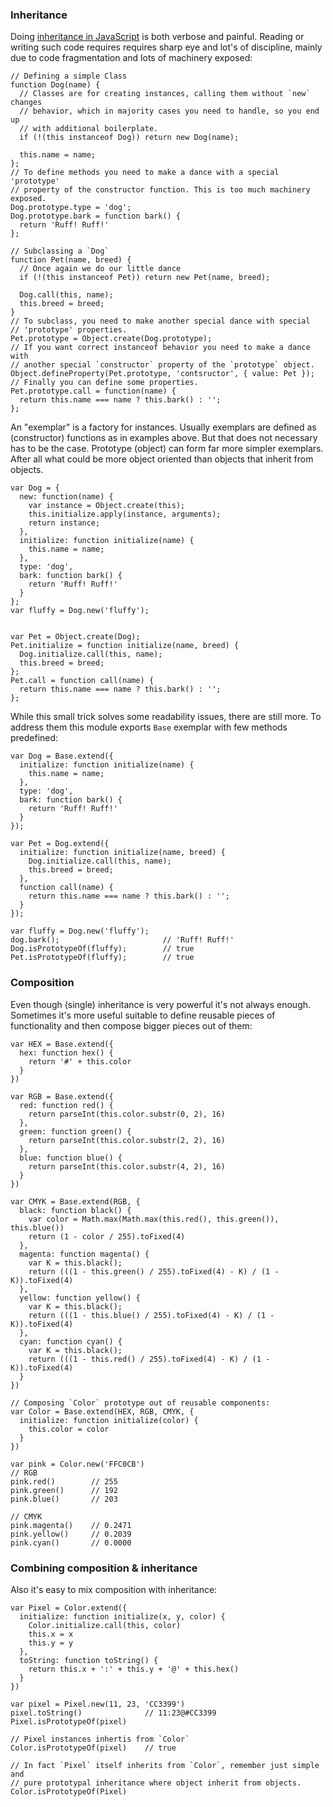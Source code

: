 ### Inheritance ###

Doing [inheritance in JavaScript] is both verbose and painful. Reading or
writing such code requires requires sharp eye and lot's of discipline, mainly
due to code fragmentation and lots of machinery exposed:

    // Defining a simple Class
    function Dog(name) {
      // Classes are for creating instances, calling them without `new` changes
      // behavior, which in majority cases you need to handle, so you end up
      // with additional boilerplate.
      if (!(this instanceof Dog)) return new Dog(name);

      this.name = name;
    };
    // To define methods you need to make a dance with a special 'prototype'
    // property of the constructor function. This is too much machinery exposed.
    Dog.prototype.type = 'dog';
    Dog.prototype.bark = function bark() {
      return 'Ruff! Ruff!'
    };

    // Subclassing a `Dog`
    function Pet(name, breed) {
      // Once again we do our little dance 
      if (!(this instanceof Pet)) return new Pet(name, breed);

      Dog.call(this, name);
      this.breed = breed;
    }
    // To subclass, you need to make another special dance with special
    // 'prototype' properties.
    Pet.prototype = Object.create(Dog.prototype);
    // If you want correct instanceof behavior you need to make a dance with
    // another special `constructor` property of the `prototype` object.
    Object.defineProperty(Pet.prototype, 'contsructor', { value: Pet });
    // Finally you can define some properties.
    Pet.prototype.call = function(name) {
      return this.name === name ? this.bark() : '';
    };

An "exemplar" is a factory for instances. Usually exemplars are defined as
(constructor) functions as in examples above. But that does not necessary has
to be the case. Prototype (object) can form far more simpler exemplars. After
all what could be more object oriented than objects that inherit from objects.

    var Dog = {
      new: function(name) {
        var instance = Object.create(this);
        this.initialize.apply(instance, arguments);
        return instance;
      },
      initialize: function initialize(name) {
        this.name = name;
      },
      type: 'dog',
      bark: function bark() {
        return 'Ruff! Ruff!'
      }
    };
    var fluffy = Dog.new('fluffy');


    var Pet = Object.create(Dog);
    Pet.initialize = function initialize(name, breed) {
      Dog.initialize.call(this, name);
      this.breed = breed;
    };
    Pet.call = function call(name) {
      return this.name === name ? this.bark() : '';
    };

While this small trick solves some readability issues, there are still more. To
address them this module exports `Base` exemplar with few methods predefined:

    var Dog = Base.extend({
      initialize: function initialize(name) {
        this.name = name;
      },
      type: 'dog',
      bark: function bark() {
        return 'Ruff! Ruff!'
      }
    });

    var Pet = Dog.extend({
      initialize: function initialize(name, breed) {
        Dog.initialize.call(this, name);
        this.breed = breed;
      },
      function call(name) {
        return this.name === name ? this.bark() : '';
      }
    });

    var fluffy = Dog.new('fluffy');
    dog.bark();                       // 'Ruff! Ruff!'
    Dog.isPrototypeOf(fluffy);        // true
    Pet.isPrototypeOf(fluffy);        // true

### Composition ###

Even though (single) inheritance is very powerful it's not always enough.
Sometimes it's more useful suitable to define reusable pieces of functionality
and then compose bigger pieces out of them:

    var HEX = Base.extend({
      hex: function hex() {
        return '#' + this.color
      }
    })

    var RGB = Base.extend({
      red: function red() {
        return parseInt(this.color.substr(0, 2), 16)
      },
      green: function green() {
        return parseInt(this.color.substr(2, 2), 16)
      },
      blue: function blue() {
        return parseInt(this.color.substr(4, 2), 16)
      }
    })

    var CMYK = Base.extend(RGB, {
      black: function black() {
        var color = Math.max(Math.max(this.red(), this.green()), this.blue())
        return (1 - color / 255).toFixed(4)
      },
      magenta: function magenta() {
        var K = this.black();
        return (((1 - this.green() / 255).toFixed(4) - K) / (1 - K)).toFixed(4)
      },
      yellow: function yellow() {
        var K = this.black();
        return (((1 - this.blue() / 255).toFixed(4) - K) / (1 - K)).toFixed(4)
      },
      cyan: function cyan() {
        var K = this.black();
        return (((1 - this.red() / 255).toFixed(4) - K) / (1 - K)).toFixed(4)
      }
    })

    // Composing `Color` prototype out of reusable components:
    var Color = Base.extend(HEX, RGB, CMYK, {
      initialize: function initialize(color) {
        this.color = color
      }
    })

    var pink = Color.new('FFC0CB')
    // RGB
    pink.red()        // 255
    pink.green()      // 192
    pink.blue()       // 203

    // CMYK
    pink.magenta()    // 0.2471
    pink.yellow()     // 0.2039
    pink.cyan()       // 0.0000

### Combining composition & inheritance ###

Also it's easy to mix composition with inheritance:

    var Pixel = Color.extend({
      initialize: function initialize(x, y, color) {
        Color.initialize.call(this, color)
        this.x = x
        this.y = y
      },
      toString: function toString() {
        return this.x + ':' + this.y + '@' + this.hex()
      }
    })

    var pixel = Pixel.new(11, 23, 'CC3399')
    pixel.toString()              // 11:23@#CC3399
    Pixel.isPrototypeOf(pixel)

    // Pixel instances inhertis from `Color`
    Color.isPrototypeOf(pixel)    // true

    // In fact `Pixel` itself inherits from `Color`, remember just simple and
    // pure prototypal inheritance where object inherit from objects.
    Color.isPrototypeOf(Pixel)

[inheritance in JavaScript]:https://developer.mozilla.org/en/Introduction_to_Object-Oriented_JavaScript
[prototypal inheritance]:http://javascript.crockford.com/prototypal.html
[ecmpascript 5]:https://developer.mozilla.org/en/New_in_JavaScript_1.8.5
